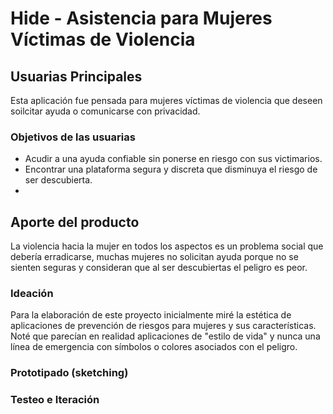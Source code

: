 # Hide - Asistencia para Mujeres Víctimas de Violencia

## Usuarias Principales

Esta aplicación fue pensada para mujeres víctimas de violencia que deseen soilcitar ayuda o comunicarse con privacidad.

### Objetivos de las usuarias

- Acudir a una ayuda confiable sin ponerse en riesgo con sus victimarios.
- Encontrar una plataforma segura y discreta que disminuya el riesgo de ser descubierta.
- 

## Aporte del producto

La violencia hacia la mujer en todos los aspectos es un problema social que debería erradicarse, muchas mujeres no solicitan ayuda porque no se sienten seguras y consideran que al ser descubiertas el peligro es peor.

### Ideación

Para la elaboración de este proyecto inicialmente miré la estética de aplicaciones de prevención de riesgos para mujeres y sus características. Noté que parecían en realidad aplicaciones de "estilo de vida" y nunca una línea de emergencia con símbolos o colores asociados con el peligro.

### Prototipado (sketching)



### Testeo e Iteración